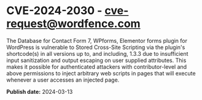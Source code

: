 # CVE-2024-2030 - cve-request@wordfence.com

The Database for Contact Form 7, WPforms, Elementor forms plugin for WordPress is vulnerable to Stored Cross-Site Scripting via the plugin's shortcode(s) in all versions up to, and including, 1.3.3 due to insufficient input sanitization and output escaping on user supplied attributes. This makes it possible for authenticated attackers with contributor-level and above permissions to inject arbitrary web scripts in pages that will execute whenever a user accesses an injected page.

**Publish date:** 2024-03-13
